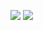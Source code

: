 ![](https://github.com/vt-d/d/blob/master/generated/overview.svg)
![](https://raw.githubusercontent.com/vt-d/d/master/generated/languages.svg)
